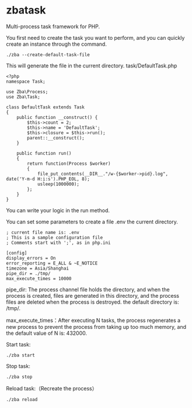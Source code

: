 # zbatask
Multi-process task framework for PHP.

You first need to create the task you want to perform, and you can quickly create an instance through the command.

```
./zba --create-default-task-file
```

This will generate the file in the current directory.
task/DefaultTask.php

```
<?php
namespace Task;

use Zba\Process;
use Zba\Task;

class DefaultTask extends Task
{
	public function __construct() {
		$this->count = 2;
		$this->name = 'DefaultTask';
		$this->closure = $this->run();
		parent::__construct();
	}

	public function run()
	{
		return function(Process $worker) 
		{
			file_put_contents(__DIR__."/w-{$worker->pid}.log", date('Y-m-d H:i:s').PHP_EOL, 8);
			usleep(1000000);
		};
	}
}
```
You can write your logic in the run method.

You can set some parameters to create a file .env the current directory. 
```
; current file name is: .env
; This is a sample configuration file
; Comments start with ';', as in php.ini

[config]
display_errors = On
error_reporting = E_ALL & ~E_NOTICE
timezone = Asia/Shanghai
pipe_dir = ./tmp/
max_execute_times = 10000
```
pipe_dir: The process channel file holds the directory, and when the process is created, files are generated in this directory, and the process files are deleted when the process is destroyed. the default directory is: /tmp/.

max_execute_times：After executing N tasks, the process regenerates a new process to prevent the process from taking up too much memory, and the default value of N is: 432000.



Start task:
```
./zba start
```

Stop task:
```
./zba stop
```

Reload task:（Recreate the process）
```
./zba reload
```
